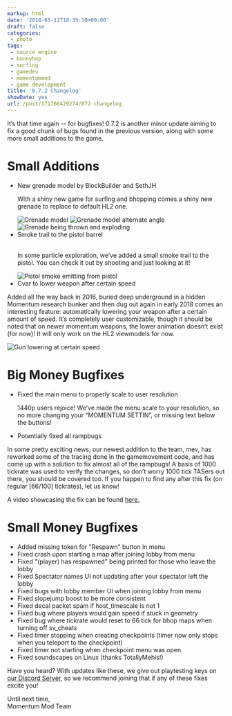 ```yaml
---
markup: html
date: '2018-03-11T18:35:10+00:00'
draft: false
categories:
 - photo
tags: 
 - source engine
 - bunnyhop
 - surfing
 - gamedev
 - momentummod
 - game development
title: '0.7.2 Changelog'
showDate: yes
url: /post/171766429274/072-changelog
---
```


<p>It’s that time again -- for bugfixes! 0.7.2 is another minor update aiming to fix a good chunk of bugs found in the previous version, along with some more small additions to the game.</p>

<!-- more -->

<h1><strong>Small Additions</h1></strong>
<ul>
<li>New grenade model by BlockBuilder and SethJH</li>

<p>With a shiny new game for surfing and bhopping comes a shiny new grenade to replace to default HL2 one.</p>

<img src="https://cdn.discordapp.com/attachments/239455167928336395/401851141664538624/01.png" alt="Grenade model">

<img src="https://cdn.discordapp.com/attachments/239455167928336395/401851087512141825/03.png" alt="Grenade model alternate angle">

<img src="https://thumbs.gfycat.com/UniformCoordinatedAmericanbulldog-size_restricted.gif" alt="Grenade being thrown and exploding">

<li>Smoke trail to the pistol barrel</li>
<br/> 
<p>In some particle exploration, we’ve added a small smoke trail to the pistol. You can check it out by shooting and just looking at it!</p>

<img src="https://thumbs.gfycat.com/SprySoulfulBoa-size_restricted.gif" alt="Pistol smoke emitting from pistol">

<li>Cvar to lower weapon after certain speed</li>
</ul>
<p>Added all the way back in 2016, buried deep underground in a hidden Momentum research bunker and then dug out again in early 2018 comes an interesting feature: automatically lowering your weapon after a certain amount of speed. It’s completely user customizable, though it should be noted that on newer momentum weapons, the lower animation doesn’t exist (for now)! It will only work on the HL2 viewmodels for now.</p>

<img src="https://thumbs.gfycat.com/TightPeskyBassethound-size_restricted.gif" alt="Gun lowering at certain speed">

<h1><strong>Big Money Bugfixes</strong></h1>
<ul>
<li>Fixed the main menu to properly scale to user resolution</li>

1440p users rejoice! We’ve made the menu scale to your resolution, so no more changing your “MOMENTUM SETTIN”, or missing text below the buttons!

<li>Potentially fixed all rampbugs</li>
</ul>
<p>In some pretty exciting news, our newest addition to the team, mev, has reworked some of the tracing done in the gamemovement code, and has come up with a solution to fix almost all of the rampbugs! A basis of 1000 tickrate was used to verify the changes, so don’t worry 1000 tick TASers out there, you should be covered too. If you happen to find any after this fix (on regular [66/100] tickrates), let us know!</p>

A video showcasing the fix can be found <a href="https://youtu.be/Ga-qMPyj-EM?t=76"> here.</a>

<h1><strong>Small Money Bugfixes</strong></h1>
<ul>
<li>Added missing token for "Respawn" button in menu</li>
<li>Fixed crash upon starting a map after joining lobby from menu</li>
<li>Fixed "(player) has respawned" being printed for those who leave the lobby</li>
<li>Fixed Spectator names UI not updating after your spectator left the lobby</li>
<li>Fixed bugs with lobby member UI when joining lobby from menu</li>
<li>Fixed slopejump boost to be more consistent</li>
<li>Fixed decal packet spam if host_timescale is not 1</li>
<li>Fixed bug where players would gain speed if stuck in geometry</li>
<li>Fixed bug where tickrate would reset to 66 tick for bhop maps when turning off sv_cheats</li>
<li>Fixed timer stopping when creating checkpoints (timer now only stops when you teleport to the checkpoint)</li>
<li>Fixed timer not starting when checkpoint menu was open</li>
<li>Fixed soundscapes on Linux (thanks TotallyMehis!)</li>
</ul>
<p>Have you heard? With updates like these, we give out playtesting keys on <a href="https://discord.gg/wQWkRb6"> our Discord Server</a>, so we recommend joining that if any of these fixes excite you!<br/>

Until next time,  
Momentum Mod Team</p>
